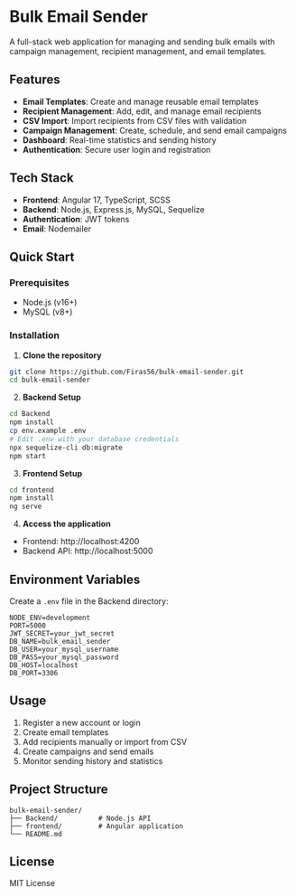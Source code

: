 # Bulk Email Sender

A full-stack web application for managing and sending bulk emails with campaign management, recipient management, and email templates.

## Features

- **Email Templates**: Create and manage reusable email templates
- **Recipient Management**: Add, edit, and manage email recipients
- **CSV Import**: Import recipients from CSV files with validation
- **Campaign Management**: Create, schedule, and send email campaigns
- **Dashboard**: Real-time statistics and sending history
- **Authentication**: Secure user login and registration

## Tech Stack

- **Frontend**: Angular 17, TypeScript, SCSS
- **Backend**: Node.js, Express.js, MySQL, Sequelize
- **Authentication**: JWT tokens
- **Email**: Nodemailer

## Quick Start

### Prerequisites
- Node.js (v16+)
- MySQL (v8+)

### Installation

1. **Clone the repository**
```bash
git clone https://github.com/Firas56/bulk-email-sender.git
cd bulk-email-sender
```

2. **Backend Setup**
```bash
cd Backend
npm install
cp env.example .env
# Edit .env with your database credentials
npx sequelize-cli db:migrate
npm start
```

3. **Frontend Setup**
```bash
cd frontend
npm install
ng serve
```

4. **Access the application**
- Frontend: http://localhost:4200
- Backend API: http://localhost:5000

## Environment Variables

Create a `.env` file in the Backend directory:

```env
NODE_ENV=development
PORT=5000
JWT_SECRET=your_jwt_secret
DB_NAME=bulk_email_sender
DB_USER=your_mysql_username
DB_PASS=your_mysql_password
DB_HOST=localhost
DB_PORT=3306
```

## Usage

1. Register a new account or login
2. Create email templates
3. Add recipients manually or import from CSV
4. Create campaigns and send emails
5. Monitor sending history and statistics

## Project Structure

```
bulk-email-sender/
├── Backend/          # Node.js API
├── frontend/         # Angular application
└── README.md
```

## License

MIT License